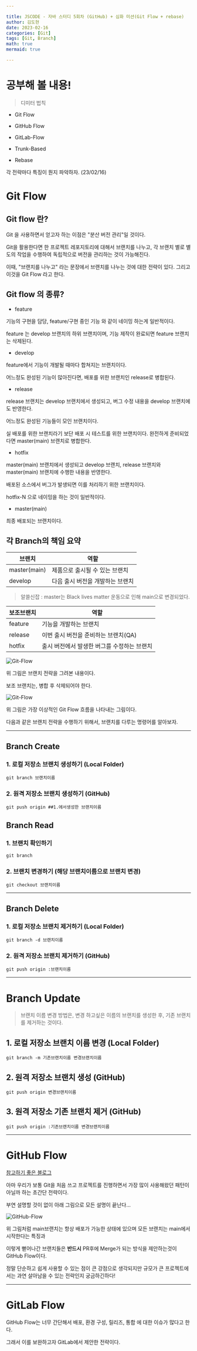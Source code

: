 ```yaml
---

title: JSCODE - 자바 스터디 5회차 (GitHub) + 심화 미션(Git Flow + rebase)
author: 김도현
date: 2023-02-16
categories: [Git]
tags: [Git, Branch]
math: true
mermaid: true

---
```


# 공부해 볼 내용!

> 디미터 법칙

- Git Flow

- GitHub Flow

- GitLab-Flow

- Trunk-Based

- Rebase

각 전략마다 특징이 뭔지 파악하자. (23/02/16)

# Git Flow

## Git flow 란?

Git 을 사용하면서 얻고자 하는 이점은 "분산 버전 관리"일 것이다.

Git을 활용한다면 한 프로젝트 레포지토리에 대해서 브랜치를 나누고, 각 브랜치 별로 별도의 작업을 수행하여 독립적으로 버전을 관리하는 것이 가능해진다.

이때, "브랜치를 나누고" 라는 문장에서 브랜치를 나누는 것에 대한 전략이 있다. 그리고 이것을 Git Flow 라고 한다.

## Git flow 의 종류?

- feature

기능의 구현을 담당, feature/구현 중인 기능 와 같이 네이밍 하는게 일반적이다.

feature 는 develop 브랜치의 하위 브랜치이며, 기능 제작이 완료되면 feature 브랜치는 삭제된다.

- develop

feature에서 기능이 개발될 때마다 합쳐지는 브랜치이다.

어느정도 완성된 기능이 많아진다면, 배포를 위한 브랜치인 release로 병합된다.

- release

release 브랜치는 develop 브랜치에서 생성되고, 버그 수정 내용을 develop 브랜치에도 반영한다.

어느정도 완성된 기능들이 모인 브랜치이다.

실 배포를 위한 브랜치라기 보단 배포 시 테스트를 위한 브랜치이다. 완전하게 준비되었다면 master(main) 브랜치로 병합한다.

- hotfix

master(main) 브랜치에서 생성되고 develop 브랜치, release 브랜치와 master(main) 브랜치에 수행한 내용을 반영한다.

배포된 소스에서 버그가 발생되면 이를 처리하기 위한 브랜치이다.

hotfix-N 으로 네이밍을 하는 것이 일반적이다.

- master(main)

최종 배포되는 브랜치이다.

## 각 Branch의 책임 요약

| 브랜치          | 역할 |
|--------------|-------------------|
| master(main) | 제품으로 출시될 수 있는 브랜치 |
| develop      | 다음 출시 버전을 개발하는 브랜치 |

> 알쓸신잡 : master는 Black lives matter 운동으로 인해 main으로 변경되었다.

|보조브랜치| 역할                       |
|---|--------------------------|
| feature | 기능을 개발하는 브랜치             |
| release | 이번 출시 버전을 준비하는 브랜치(QA)   |
| hotfix | 출시 버전에서 발생한 버그를 수정하는 브랜치 |

![Git-Flow](https://user-images.githubusercontent.com/60564431/179346591-d0edee5e-1bff-4600-aee0-330590bdffde.jpg)

위 그림은 브랜치 전략을 그려본 내용이다.

보조 브랜치는, 병합 후 삭제되어야 한다.

![Git-Flow](https://user-images.githubusercontent.com/43775108/125800526-2ea36d8e-6262-4ba5-9ef0-af7845131d85.png)

위 그림은 가장 이상적인 Git Flow 흐름을 나타내는 그림이다.

다음과 같은 브랜치 전략을 수행하기 위해서, 브랜치를 다루는 명령어를 알아보자.

---

## Branch Create

### 1. 로컬 저장소 브랜치 생성하기 (Local Folder)

```shell
git branch 브랜치이름
```

### 2. 원격 저장소 브랜치 생성하기 (GitHub)

```shell
git push origin ##1.에서생성한 브랜치이름
```

## Branch Read

### 1. 브랜치 확인하기

```shell
git branch
```

### 2. 브랜치 변경하기 (해당 브랜치이름으로 브랜치 변경)

```shell
git checkout 브랜치이름
```

---

## Branch Delete

### 1. 로컬 저장소 브랜치 제거하기 (Local Folder)

```shell
git branch -d 브랜치이름
```

### 2. 원격 저장소 브랜치 제거하기 (GitHub)
```shell
git push origin :브랜치이름
```

---

# Branch Update

> 브랜치 이름 변경 방법은, 변경 하고싶은 이름의 브랜치를 생성한 후, 기존 브랜치를 제거하는 것이다.


## 1. 로컬 저장소 브랜치 이름 변경 (Local Folder)

```shell
git branch -m 기존브랜치이름 변경브랜치이름
```

## 2. 원격 저장소 브랜치 생성 (GitHub)

```shell
git push origin 변경브랜치이름
```

## 3. 원격 저장소 기존 브랜치 제거 (GitHub)

```shell
git push origin :기존브랜치이름 변경브랜치이름
```

---

# GitHub Flow

[참고하기 좋은 블로그](https://sihyung92.oopy.io/architecture/gitflow-vs-githubflow#c609762c-92c6-4e20-a997-d839056941be)

아마 우리가 보통 Git을 처음 쓰고 프로젝트를 진행하면서 가장 많이 사용해왔던 패턴이 아닐까 하는 초간단 전략이다.

부연 설명할 것이 없이 아래 그림으로 모든 설명이 끝난다...

![GitHub-Flow](https://img1.daumcdn.net/thumb/R1280x0/?scode=mtistory2&fname=https%3A%2F%2Fblog.kakaocdn.net%2Fdn%2FcSQzqk%2FbtqUTnAMFqj%2FdliROOijRpnhkVncaTEloK%2Fimg.png)

위 그림처럼 main브랜치는 항상 배포가 가능한 상태에 있으며 모든 브랜치는 main에서 시작한다는 특징과

이렇게 뻗어나간 브랜치들은 **반드시** PR후에 Merge가 되는 방식을 제안하는것이 GitHub Flow이다.

정말 단순하고 쉽게 사용할 수 있는 점이 큰 강점으로 생각되지만 규모가 큰 프로젝트에서는 과연 살아남을 수 있는 전략인지 궁금하긴하다!

---

# GitLab Flow

GitHub Flow는 너무 간단해서 배포, 환경 구성, 릴리즈, 통합 에 대한 이슈가 많다고 한다.

그래서 이를 보완하고자 GitLab에서 제안한 전략이다.

